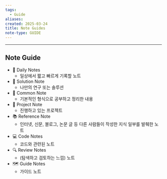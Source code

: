 ```yaml
---
tags:
  - Guide
aliases: 
created: 2025-03-24
title: Note Guides
note-type: GUIDE
---
```



---

## Note Guide
- 📅 Daily Notes
    - 일상에서 짧고 빠르게 기록할 노트
- 🔬 Solution Note
    - 나만의 연구 또는 솔루션
- 📝 Common Note
    -  기본적인 형식으로 공부하고 정리한 내용
- 🚀 Project Note
    -  진행하고 있는 프로젝트
- 📚 Reference Note
    - 인터넷, 신문, 블로그, 논문 글 등 다른 사람들이 작성한 지식 일부를 발췌한 노트
- 💻 Code Notes
    -  코드와 관련된 노트
-  🔍 Review Notes
	- (탐색하고 검토하는 느낌) 노트
- 🗺️ Guide Notes
	-  가이드 노트